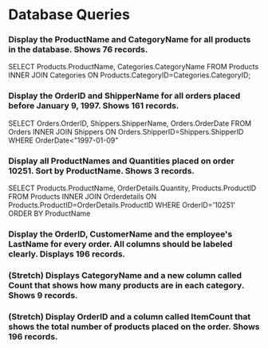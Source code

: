# Database Queries

### Display the ProductName and CategoryName for all products in the database. Shows 76 records.
SELECT Products.ProductName, Categories.CategoryName
FROM Products
INNER JOIN Categories ON Products.CategoryID=Categories.CategoryID;

### Display the OrderID and ShipperName for all orders placed before January 9, 1997. Shows 161 records.
SELECT Orders.OrderID, Shippers.ShipperName, Orders.OrderDate
FROM Orders
INNER JOIN Shippers ON Orders.ShipperID=Shippers.ShipperID
WHERE OrderDate<"1997-01-09"
### Display all ProductNames and Quantities placed on order 10251. Sort by ProductName. Shows 3 records.
SELECT Products.ProductName, OrderDetails.Quantity, Products.ProductID
FROM Products
INNER JOIN Orderdetails ON Products.ProductID=OrderDetails.ProductID
WHERE OrderID='10251'
ORDER BY ProductName
### Display the OrderID, CustomerName and the employee's LastName for every order. All columns should be labeled clearly. Displays 196 records.

### (Stretch)  Displays CategoryName and a new column called Count that shows how many products are in each category. Shows 9 records.

### (Stretch) Display OrderID and a  column called ItemCount that shows the total number of products placed on the order. Shows 196 records. 